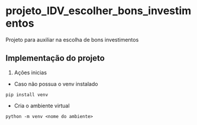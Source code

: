 # projeto_IDV_escolher_bons_investimentos
 Projeto para auxiliar na escolha de bons investimentos

## Implementação do projeto
1. Ações inicias

* Caso não possua o venv instalado
```
pip install venv
```
* Cria o ambiente virtual
```
python -m venv <nome do ambiente>
```
